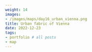 ```yaml
---
weight: 14
images:
- /images/maps/day16_urban_vienna.png
title: Urban fabric of Vienna
date: 2022-12-23
tags:
- portfolio # all posts
- map
---
```




